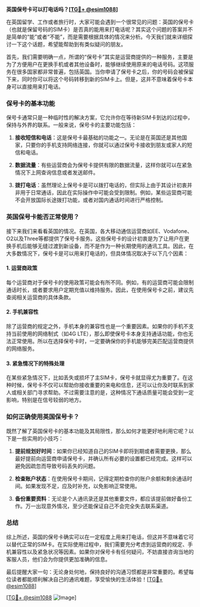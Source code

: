 **英国保号卡可以打电话吗？[[TG💪+ @esim1088](https://t.me/s/esim1088)]**

在英国留学、工作或者旅行时，大家可能会遇到一个很常见的问题：英国的保号卡（也就是保留号码的SIM卡）是否真的能用来打电话呢？其实这个问题的答案并不是简单的“能”或者“不能”，而是需要根据具体的情况来分析。今天我们就来详细探讨一下这个话题，希望能帮助到有类似疑问的朋友。

首先，我们需要明确一点，所谓的“保号卡”其实是运营商提供的一种服务，主要是为了方便用户在更换手机或者其他设备时，能够继续使用原来的电话号码。这项服务在很多国家都非常普遍，包括英国。当你申请了保号卡之后，你的号码会被保留下来，同时你可以将这个号码转移到新的SIM卡上。但是，这并不意味着保号卡本身可以直接用来打电话。

### 保号卡的基本功能

保号卡通常只是一种临时性的解决方案，它允许你在等待新SIM卡到达的过程中，保持与外界的联系。一般来说，保号卡的主要功能包括：

1. **接收短信和电话**：这是保号卡最基础的功能之一。无论是在英国还是其他国家，只要你的手机支持网络连接，你就可以通过保号卡接收到朋友或家人的短信和电话。
   
2. **数据流量**：有些运营商会为保号卡提供有限的数据流量，这样你就可以在紧急情况下上网查询信息或者发送邮件。

3. **拨打电话**：虽然理论上保号卡是可以拨打电话的，但实际上由于其设计初衷并非用于日常通话，因此在实际操作中可能会受到限制。例如，某些运营商可能不会开放国际长途拨打功能，或者对国内通话时间进行严格控制。

### 英国保号卡能否正常使用？

接下来我们来看看英国的情况。在英国，各大移动通信运营商如EE、Vodafone、O2以及Three等都提供了保号卡服务。这些保号卡的设计初衷是为了让用户在更换手机后能够无缝过渡到新设备，而不是作为一种长期使用的通讯工具。因此，在大多数情况下，保号卡是可以用来打电话的，但具体情况取决于以下几个因素：

#### 1. 运营商政策

每个运营商对于保号卡的使用政策可能会有所不同。例如，有的运营商可能会限制通话时长，或者要求用户定期充值以维持服务。因此，在使用保号卡之前，建议先查阅相关运营商的具体条款。

#### 2. 手机兼容性

除了运营商的规定之外，手机本身的兼容性也是一个重要因素。如果你的手机不支持当前使用的网络制式（如4G LTE），那么即使保号卡本身支持通话功能，你也无法正常使用。所以在选择保号卡时，一定要确保你的手机能够完美匹配运营商提供的网络服务。

#### 3. 紧急情况下的特殊处理

在某些紧急情况下，比如丢失或损坏了主SIM卡，保号卡就显得尤为重要了。在这种时候，保号卡不仅可以帮助你接收重要的来电和信息，还可以让你及时联系到家人或相关部门寻求帮助。不过需要注意的是，这种情况下通话质量可能会受到一定影响，特别是在信号较弱的地方。

### 如何正确使用英国保号卡？

既然了解了英国保号卡的基本功能及其局限性，那么如何才能更好地利用它呢？以下是一些实用的小技巧：

1. **提前规划好时间**：如果你已经知道自己的SIM卡即将到期或者需要更换，那么最好提前向运营商申请保号卡，并确认所有必要的设置都已经完成。这样可以避免因疏忽而导致号码丢失的问题。

2. **检查账户状态**：在使用保号卡期间，记得定期检查你的账户余额和剩余通话时间。如果发现不足，应及时补充，以免影响正常使用。

3. **备份重要资料**：无论是个人通讯录还是其他重要文件，都应该提前做好备份工作。万一出现意外情况，至少还能保证自己不会完全失去联系渠道。

### 总结

综上所述，英国的保号卡确实可以在一定程度上用来打电话，但这并不意味着它可以替代正常的SIM卡。在实际使用过程中，我们需要充分考虑到运营商的规定、手机兼容性以及紧急状况等因素。如果你对保号卡有任何疑问，不妨直接咨询当地的客服人员，他们会为你提供更加准确的信息。

最后提醒大家一句：无论身处何地，保持良好的沟通习惯都是非常重要的。希望每位读者都能顺利解决自己的通讯难题，享受愉快的生活体验！[[TG💪+ @esim1088](https://t.me/s/esim1088)]

[[TG💪+ @esim1088](https://t.me/s/esim1088) ![Image](https://i.postimg.cc/4NQfJmqS/Snipaste-2025-05-13-00-14-12.png)]